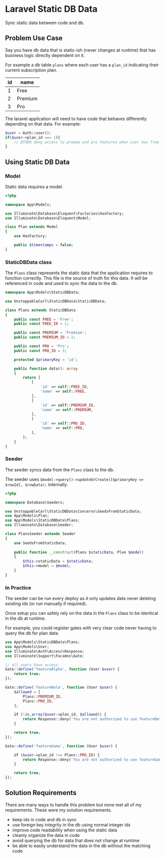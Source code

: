 # Laravel Static DB Data

Sync static data between code and db.

## Problem Use Case

Say you have db data that is static-ish (never changes at runtime) that has business logic directly dependent on it. 

For example a db table `plans` where each user has a `plan_id` indicating their current subscription plan.

id | name
--- | ---
1 | Free
2 | Premium
3 | Pro

The laravel application will need to have code that behaves differently depending on that data. For example:

```php
$user = Auth::user();
if($user->plan_id === 1){
    // @TODO deny access to premum and pro features when user has free plan
}

```

## Using Static DB Data

### Model 

Static data requires a model.

```php
<?php

namespace App\Models;

use Illuminate\Database\Eloquent\Factories\HasFactory;
use Illuminate\Database\Eloquent\Model;

class Plan extends Model
{
    use HasFactory;

    public $timestamps = false;
}
```

### StaticDBData class

The `Plans` class represents the static data that the application requires to function correctly. This file is the source of truth for this data. It will be referenced in code and used to sync the data to the db.

```php
namespace App\Models\StaticDBData;

use UnstoppableCarl\StaticDBData\StaticDBData;

class Plans extends StaticDBData
{
    public const FREE = 'Free';
    public const FREE_ID = 1;

    public const PREMIUM = 'Premium';
    public const PREMIUM_ID = 2;

    public const PRO = 'Pro';
    public const PRO_ID = 3;

    protected $primaryKey = 'id';

    public function data(): array
    {
        return [
            [
                'id' => self::FREE_ID,
                'name' => self::FREE,
            ],
            [
                'id' => self::PREMIUM_ID,
                'name' => self::PREMIUM,
            ],
            [
                'id' => self::PRO_ID,
                'name' => self::PRO,
            ],
        ];
    }
}
```

### Seeder

The seeder syncs data from the `Plans` class to the db. 

The seeder uses `$model->query()->updateOrCreate([$primaryKey => $rowId], $rowData);` internally.

```php
<?php

namespace Database\Seeders;

use UnstoppableCarl\StaticDBData\Concerns\SeedsFromStaticData;
use App\Models\Plan;
use App\Models\StaticDBData\Plans;
use Illuminate\Database\Seeder;

class PlansSeeder extends Seeder
{
    use SeedsFromStaticData;
    
    public function __construct(Plans $staticData, Plan $model)
    {
        $this->staticData = $staticData;
        $this->model = $model;
    }
}
```

### In Practice

The seeder can be run every deploy as it only updates data never deleting existing ids (or run manually if required).

Once setup you can safely rely on the data in the `Plans` class to be identical in the db at runtime. 

For example, you could register gates with very clear code never having to query the db for plan data.

```php
use App\Models\StaticDBData\Plans;
use App\Models\User;
use Illuminate\Auth\Access\Response;
use Illuminate\Support\Facades\Gate;

// all users have access
Gate::define('featureAlpha', function (User $user) {
    return true;
});

Gate::define('featureBeta', function (User $user) {
    $allowed = [
        Plans::PREMIUM_ID,
        Plans::PRO_ID,
    ];

    if (!in_array($user->plan_id, $allowed)) {
        return Response::deny('You are not authorized to use featureBeta. Upgrade to a Premium or Pro account for access.');
    }

    return true;
});

Gate::define('featureGama', function (User $user) {

    if ($user->plan_id !== Plans::PRO_ID) {
        return Response::deny('You are not authorized to use featureGama. Upgrade to a Pro account for access.');
    }

    return true;
});
```

## Solution Requirements
There are many ways to handle this problem but none met all of my requirements. These were my solution requirements.

 - keep ids in code and db in sync
 - use foreign key integrity in the db using normal integer ids
 - improve code readability when using the static data
 - cleanly organize the data in code
 - avoid querying the db for data that does not change at runtime
 - be able to easily understand the data in the db without the matching code
